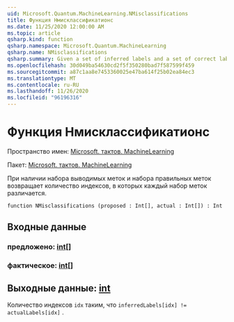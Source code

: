 ```yaml
---
uid: Microsoft.Quantum.MachineLearning.NMisclassifications
title: Функция Нмисклассификатионс
ms.date: 11/25/2020 12:00:00 AM
ms.topic: article
qsharp.kind: function
qsharp.namespace: Microsoft.Quantum.MachineLearning
qsharp.name: NMisclassifications
qsharp.summary: Given a set of inferred labels and a set of correct labels, returns the number of indices at which each set of labels differ.
ms.openlocfilehash: 30d049ba54630cd2f5f350280bad7f587599f459
ms.sourcegitcommit: a87c1aa8e7453360025e47ba614f25b02ea84ec3
ms.translationtype: MT
ms.contentlocale: ru-RU
ms.lasthandoff: 11/26/2020
ms.locfileid: "96196316"
---
```

# <a name="nmisclassifications-function"></a>Функция Нмисклассификатионс

Пространство имен: [Microsoft. тактов. MachineLearning](xref:Microsoft.Quantum.MachineLearning)

Пакет: [Microsoft. тактов. MachineLearning](https://nuget.org/packages/Microsoft.Quantum.MachineLearning)


При наличии набора выводимых меток и набора правильных меток возвращает количество индексов, в которых каждый набор меток различается.

```qsharp
function NMisclassifications (proposed : Int[], actual : Int[]) : Int
```


## <a name="input"></a>Входные данные

### <a name="proposed--int"></a>предложено: [int](xref:microsoft.quantum.lang-ref.int)[]




### <a name="actual--int"></a>фактическое: [int](xref:microsoft.quantum.lang-ref.int)[]





## <a name="output--int"></a>Выходные данные: [int](xref:microsoft.quantum.lang-ref.int)

Количество индексов `idx` таким, что `inferredLabels[idx] != actualLabels[idx]` .